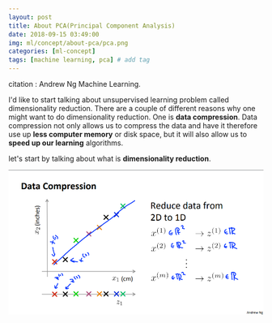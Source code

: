 ```yaml
---
layout: post
title: About PCA(Principal Component Analysis)  
date: 2018-09-15 03:49:00
img: ml/concept/about-pca/pca.png
categories: [ml-concept] 
tags: [machine learning, pca] # add tag
---
```


citation : Andrew Ng Machine Learning.

I'd like to start talking about unsupervised learning problem called dimensionality reduction.
There are a couple of different reasons why one might want to do dimensionality reduction. One is **data compression**.
Data compression not only allows us to compress the data and have it therefore use up **less computer memory** or disk space, 
but it will also allow us to **speed up our learning** algorithms.

let's start by talking about what is **dimensionality reduction**.

![1](../assets/img/ml/concept/about-pca/data-compression.png)

 
 